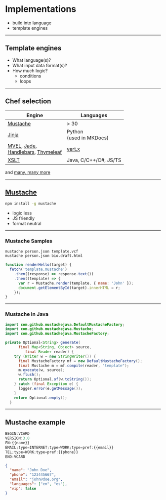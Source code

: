 # Implementations

- build into language
- template engines

---

## Template engines

- What language(s)?
- What input data format(s)?
- How much logic?
  - conditions
  - loops

---

## Chef selection

| Engine                                                                                                                                                   | Languages                                                  |
| -------------------------------------------------------------------------------------------------------------------------------------------------------- | ---------------------------------------------------------- |
| [Mustache](https://mustache.github.io)                                                                                                                   | > 30                                                       |
| [Jinja](<https://en.wikipedia.org/wiki/Jinja_(template_engine)>)                                                                                         | Python <br/>(used in MKDocs)                               |
| [MVEL](http://mvel.documentnode.com), [Jade](https://jade-lang.com), <br/>[Handlebars](https://handlebarsjs.com), [Thymeleaf](https://www.thymeleaf.org) | [vert.x](https://vertx.io/docs/vertx-web/java/#_templates) |
| [XSLT](https://www.w3.org/Style/XSL/)                                                                                                                    | Java, C/C++/C#, JS/TS                                      |

and [many, many more](https://en.wikipedia.org/wiki/Comparison_of_web_template_engines)

---

## [Mustache](https://mustache.github.io)

```bash
npm install -g mustache
```

- logic less
- JS friendly
- format neutral

---

### Mustache Samples

```bash
mustache person.json template.vcf
mustache person.json bio.draft.html
```

```js
function renderHello(target) {
  fetch('template.mustache')
    .then((response) => response.text())
    .then((template) => {
      var r = Mustache.render(template, { name: 'John' });
      document.getElementById(target).innerHTML = r;
    });
}
```

---

### Mustache in Java

```java
import com.github.mustachejava.DefaultMustacheFactory;
import com.github.mustachejava.Mustache;
import com.github.mustachejava.MustacheFactory;
```

```java
private Optional<String> generate(
      final Map<String, Object> source,
         final Reader reader) {
    try (Writer w = new StringWriter()) {
      final MustacheFactory mf = new DefaultMustacheFactory();
      final Mustache m = mf.compile(reader, "template");
      m.execute(w, source);
      w.flush();
      return Optional.of(w.toString());
    } catch (final Exception e) {
      logger.error(e.getMessage());
    }
    return Optional.empty();
  }
```

---

## Mustache example

```js
BEGIN:VCARD
VERSION:3.0
FN:{{name}}
EMAIL;type=INTERNET;type=WORK;type=pref:{{email}}
TEL;type=WORK;type=pref:{{phone}}
END:VCARD

```

```json
{
  "name": "John Doe",
  "phone": "123445667",
  "email": "john@doe.org",
  "languages": ["en", "es"],
  "vip": false
}
```
